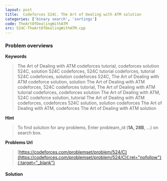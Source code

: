 ```yaml
---
layout: post
title:  Codeforces 524C. The Art of Dealing with ATM solution
categories: ['binary search', 'sortings']
code: TheArtOfDealingWithATM
src: 524C-TheArtOfDealingWithATM.cpp
---
```

### **Problem overviews**

**Keywords**
> The Art of Dealing with ATM codeforces tutorial, codeforces solution 524C, solution 524C codeforces, 524C tutorial codeforces, tutorial 524C codeforces, solution codeforces 524C, The Art of Dealing with ATM codeforce solution, solution The Art of Dealing with ATM codeforces, 524C codeforces tutorial, The Art of Dealing with ATM tutorial codeforces, codeforces solution The Art of Dealing with ATM, 524C codeforce solution, tutorial The Art of Dealing with ATM codeforces, codeforces 524C solution, solution codeforces The Art of Dealing with ATM, codeforces The Art of Dealing with ATM solution

**Hint**
> To find solution for any problems, Enter probleam_id (**1A, 28B**, ...) on search box. 

**Problems Url**
> [https://codeforces.com/problemset/problem/524/C](https://codeforces.com/problemset/problem/524/C){:rel="nofollow"}{:target="_blank"}

#### **Solution**



